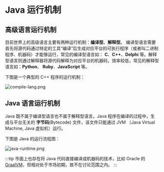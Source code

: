 # Java 运行机制

## 高级语言运行机制

目前世界上的高级语言主要有两种运行机制：**编译型**、**解释型**。
编译型语言需要首先将源代码通过特定的工具“编译”后生成对应平台的可执行程序（或者叫二进制程序、机器码）才能够运行，常见的编译型语言如：
**C**、**C++**、**Delphi** 等。解释型语言则通过解释器将源代码解释为对应平台的机器码，效率较低，常见的解释型语言如：**Python**、
**Ruby**、**JavaScript** 等。

下图是一个典型的 C++ 程序的运行机制：

![compile-lang.png](./img/intro-java-runtime/compile-lang.png)

## Java 语言运行机制

Java 既不属于编译型语言也不属于解释型语言。Java 程序在编译的过程中，生成与平台无关的 **字节码**(Bytecode) 文件，该文件只能通过 JVM
（Java Virtual Machine, Java 虚拟机）运行。

下图是 Java 的运行流程图：

![java-runtime.png](./img/intro-java-runtime/java-runtime.png)

:::tip
市面上也存在将 Java 代码直接编译成机器码的技术，比如 Oracle 的 [GraalVM](https://www.graalvm.org)，但相对处于市场初期，故不在讨论范围之内。
:::
